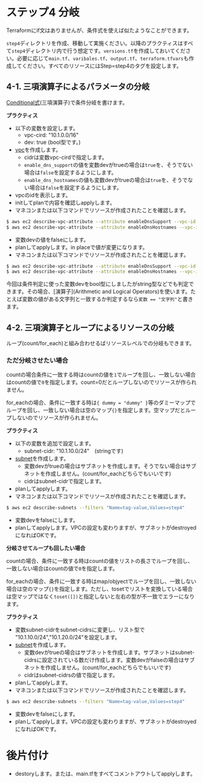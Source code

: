 # ステップ4 分岐

Terraformにif文はありませんが、条件式を使えば似たようなことができます。

`step4`ディレクトリを作成、移動して実施ください。以降のプラクティスはすべて`step4`ディレクトリ内で行う想定です。`versions.tf`を作成しておいてください。必要に応じて`main.tf`、`varibales.tf`、`output.tf`、`terraform.tfvars`も作成してください。すべてのリソースにはStep=step4のタグを設定します。

## 4-1. 三項演算子によるパラメータの分岐

[Conditional式](https://developer.hashicorp.com/terraform/language/expressions/conditionals)(三項演算子)で条件分岐を書けます。

**プラクティス**

- 以下の変数を設定します。
  - vpc-cird: "10.1.0.0/16"
  - dev: true (bool型です。) 
- [vpc](https://registry.terraform.io/providers/hashicorp/aws/latest/docs/resources/vpc)を作成します。
  - cidrは変数vpc-cirdで指定します。
  - `enable_dns_support`の値を変数devがtrueの場合は`true`を、そうでない場合は`false`を設定するようにします。
  - `enable_dns_hostnames`の値も変数devがtrueの場合は`true`を、そうでない場合は`false`を設定するようにします。
- vpcのidを表示します。
- initしてplanで内容を確認しapplyします。
- マネコンまたは以下コマンドでリソースが作成されたことを確認します。

``` sh
$ aws ec2 describe-vpc-attribute --attribute enableDnsSupport --vpc-id <vpc id>
$ aws ec2 describe-vpc-attribute --attribute enableDnsHostnames --vpc-id <vpc id>
```

- 変数devの値をfalseにします。
- planしてapplyします。in placeで値が変更になります。
- マネコンまたは以下コマンドでリソースが作成されたことを確認します。

``` sh
$ aws ec2 describe-vpc-attribute --attribute enableDnsSupport --vpc-id <vpc id>
$ aws ec2 describe-vpc-attribute --attribute enableDnsHostnames --vpc-id <vpc id>
```

今回は条件判定に使った変数devをbool型にしましたがstring型などでも判定できます。その場合、[演算子](Arithmetic and Logical Operators)を使います。たとえば変数の値がある文字列と一致するか判定するなら` 変数 == "文字列" `と書きます。

## 4-2. 三項演算子とループによるリソースの分岐

ループ(count/for_each)と組み合わせるばリソースレベルでの分岐もできます。

### ただ分岐させたい場合

countの場合条件に一致する時はcountの値を`1`でループを回し、一致しない場合はcountの値で`0`を指定します。count=0だとループしないのでリソースが作られません。

for_eachの場合、条件に一致する時は`{ dummy = "dummy" }`等のダミーマップでループを回し、一致しない場合は空のマップ`{}`を指定します。空マップだとループしないのでリソースが作られません。

**プラクティス**

- 以下の変数を追加で設定します。
  - subnet-cidr: "10.1.10.0/24"　(stringです)
- [subnet](https://registry.terraform.io/providers/hashicorp/aws/latest/docs/resources/subnet)を作成します。
  - 変数devがtrueの場合はサブネットを作成します。そうでない場合はサブネットを作成しません。(count/for_eachどちらでもいいです)
  - cidrはsubnet-cidrで指定します。
- planしてapplyします。
- マネコンまたは以下コマンドでリソースが作成されたことを確認します。

``` sh
$ aws ec2 describe-subnets --filters "Name=tag-value,Values=step4"
```

- 変数devをfalseにします。
- planしてapplyします。VPCの設定も変わりますが、サブネットがdestroyedになればOKです。

**分岐させてループも回したい場合**

countの場合、条件に一致する時はcountの値をリストの長さでループを回し、一致しない場合はcountの値で`0`を指定します。

for_eachの場合、条件に一致する時はmap/objyectでループを回し、一致しない場合は空のマップ`{}`を指定します。ただし、tosetでリストを変換している場合は空マップではなく`toset([])`と指定しないと左右の型が不一致でエラーになります。

**プラクティス**

- 変数subnet-cidrをsubnet-cidrsに変更し、リスト型で "10.1.10.0/24","10.1.20.0/24"を設定します。
- [subnet](https://registry.terraform.io/providers/hashicorp/aws/latest/docs/resources/subnet)を作成します。
  - 変数devがtrueの場合はサブネットを作成します。サブネットはsubnet-cidrsに設定されている数だけ作成します。変数devがfalseの場合はサブネットを作成しません。(count/for_eachどちらでもいいです)
  - cidrはsubnet-cidrsの値で指定します。
- planしてapplyします。
- マネコンまたは以下コマンドでリソースが作成されたことを確認します。

``` sh
$ aws ec2 describe-subnets --filters "Name=tag-value,Values=step4"
```

- 変数devをfalseにします。
- planしてapplyします。VPCの設定も変わりますが、サブネットがdestroyedになればOKです。

# 後片付け

- destoryします。または、main.tfをすべてコメントアウトしてapplyします。